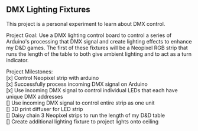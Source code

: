 ## DMX Lighting Fixtures

This project is a personal experiment to learn about DMX control.

Project Goal: 
    Use a DMX lighting control board to control a series of Arduino's processing that DMX signal and create lighting effects to enhance my D&D games. The first of these fixtures will be a Neopixel RGB strip that runs the length of the table to both give ambient lighting and to act as a turn indicator.


Project Milestones:  
[x] Control Neopixel strip with arduino  
[x] Successfully process incoming DMX signal on Arduino  
[x] Use incoming DMX signal to control individual LEDs that each have unique DMX addresses  
[] Use incoming DMX signal to control entire strip as one unit  
[] 3D print diffuser for LED strip  
[] Daisy chain 3 Neopixel strips to run the length of my D&D table  
[] Create additional lighting fixture to project lights onto ceiling